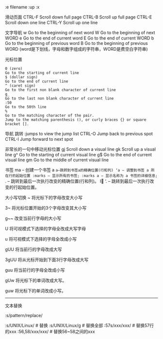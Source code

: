 

:e filename
:up
:x


滑动页面
CTRL-F
Scroll down full page
CTRL-B
Scroll up full page
CTRL-E
Scroll down one line
CTRL-Y
Scroll up one line

文字导航
w
Go to the beginning of next word
W
Go to the beginning of next WORD
e
Go to the end of current word
E
Go to the end of current WORD
b
Go to the beginning of previous word
B
Go to the beginning of previous WORD
(word是下划线，字母和数字组成的字符串，WORD是费空白字符串)

光标位置
```
0 (zero)
Go to the starting of current line
$ (dollar sign)
Go to the end of current line
^ (caret sign)
Go to the first non blank character of current line
g_￼
Go to the last non blank character of current line
:50
Go to the 50th line
%
Go to the matching character of the pair.
Jump to the matching parenthesis (), or curly braces {} or square bracket [].

```

导航
跳转
:jumps
to view the jump list
CTRL-O
Jump back to previous spot
CTRL-I
Jump forward to next spot


非常长的一句中移动光标位置
gj
Scroll down a visual line
gk
Scroll up a visual line
g^
Go to the starting of current visual line
g$
Go to the end of current visual line
gm
Go to the middle of current visual line


书签
ma – 创建一个书签 a
`a–跳转到书签a的精确位置(行和列)
‘a – 调整到书签 a 所在行的起始位置
:marks — 显示所有的书签;
:marks a – 显示名称为 a 书签的详细信息;
`. – 跳转到最后一次执行改变的精确位置(行和列)。 l ‘. – 跳转到最后一次执行改变的行起始位置。

大小写切换
~          将光标下的字母改变大小写

3~         将光标位置开始的3个字母改变其大小写

g~~        改变当前行字母的大小写

U          将可视模式下选择的字母全改成大写字母

u          将可视模式下选择的字母全改成小写

gUU        将当前行的字母改成大写

3gUU       将从光标开始到下面3行字母改成大写

guu       将当前行的字母全改成小写

gUw       将光标下的单词改成大写。

guw       将光标下的单词改成小写。

---
文本替换

:s/pattern/replace/

:s/UNIX/Linux/    # 替换
:s/UNIX/Linux/g   # 替换全部
:57s/xxx/xxx/     # 替换57行的xxx
:56,58/xxx/xxx/   # 替换56~58之间的xxx


